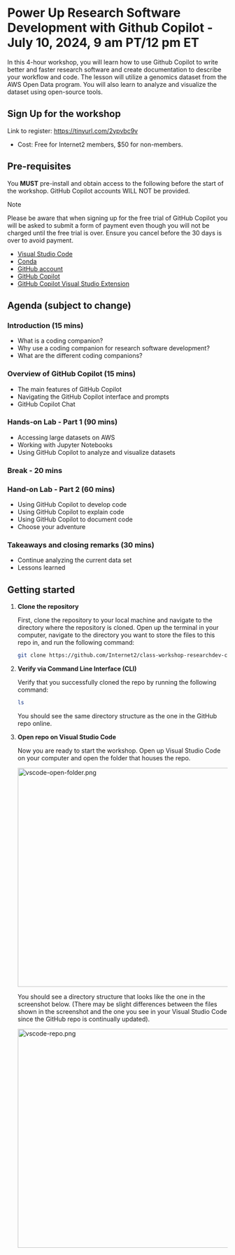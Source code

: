 # Power Up Research Software Development with Github Copilot - July 10, 2024, 9 am PT/12 pm ET
In this 4-hour workshop, you will learn how to use Github Copilot to write better and faster research software and create documentation to describe your workflow and code. The lesson will utilize a genomics dataset from the AWS Open Data program. You will also learn to analyze and visualize the dataset using open-source tools. 

## Sign Up for the workshop
Link to register: https://tinyurl.com/2ypvbc9v
- Cost: Free for Internet2 members, $50 for non-members. 

## Pre-requisites
You **MUST** pre-install and obtain access to the following before the start of the workshop. GitHub Copilot accounts WILL NOT be provided. 

> [!NOTE]
> Please be aware that when signing up for the free trial of GitHub Copilot you will be asked to submit a form of payment even though you will not be charged until the free trial is over. Ensure you cancel before the 30 days is over to avoid payment.




- [Visual Studio Code](https://code.visualstudio.com/)
- [Conda](https://conda.io/projects/conda/en/latest/user-guide/install/index.html)
- [GitHub account](https://github.com/)
- [GitHub Copilot](https://github.com/features/copilot)
- [GitHub Copilot Visual Studio Extension](https://marketplace.visualstudio.com/items?itemName=GitHub.copilotvs)


## Agenda (subject to change)

### Introduction (15 mins)
- What is a coding companion?
- Why use a coding companion for research software development?
- What are the different coding companions?

### Overview of GitHub Copilot (15 mins)
- The main features of GitHub Copilot
- Navigating the GitHub Copilot interface and prompts
- GitHub Copilot Chat

### Hands-on Lab - Part 1 (90 mins)
- Accessing large datasets on AWS
- Working with Jupyter Notebooks
- Using GitHub Copilot to analyze and visualize datasets

### Break - 20 mins

### Hand-on Lab - Part 2 (60 mins)
- Using GitHub Copilot to develop code
- Using GitHub Copilot to explain code
- Using GitHub Copilot to document code
- Choose your adventure

### Takeaways and closing remarks (30 mins)
- Continue analyzing the current data set
- Lessons learned



## Getting started

1. **Clone the repository**

   First, clone the repository to your local machine and navigate to the directory where the repository is cloned. Open up the terminal in your computer, navigate to the directory you want to store the files to this repo in, and run the following command:

   ```bash
   git clone https://github.com/Internet2/class-workshop-researchdev-copilot.git
   ```
2. **Verify via Command Line Interface (CLI)**

    Verify that you successfully cloned the repo by running the following command:

    ```bash
    ls
    ```

    You should see the same directory structure as the one in the GitHub repo online.

3. **Open repo on Visual Studio Code**

    Now you are ready to start the workshop. Open up Visual Studio Code on your computer and open the folder that houses the repo.

    <img src="./assets/vscode-open-folder.png" alt="vscode-open-folder.png" width="500">

    You should see a directory structure that looks like the one in the screenshot below. (There may be slight differences between the files shown in the screenshot and the one you see in your Visual Studio Code since the GitHub repo is continually updated).

    <img src="./assets/vscode-repo.png" alt="vscode-repo.png" width="500">
